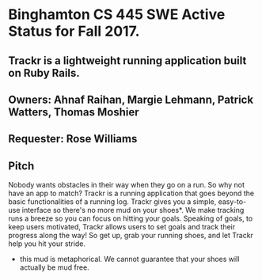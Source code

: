 # Binghamton CS 445 SWE Active Status for Fall 2017. 

## Trackr is a lightweight running application built on Ruby Rails.

## Owners: Ahnaf Raihan, Margie Lehmann, Patrick Watters, Thomas Moshier
## Requester: Rose Williams

## Pitch
Nobody wants obstacles in their way when they go on a run. So why not have an app to match?
Trackr is a running application that goes beyond the basic functionalities of a running log. 
Trackr gives you a simple, easy-to-use interface so there's no more mud on your shoes*. 
We make tracking runs a breeze so you can focus on hitting your goals. 
Speaking of goals, to keep users motivated, Trackr allows users to set goals and track their progress along the way! 
So get up, grab your running shoes, and let Trackr help you hit your stride.

* this mud is metaphorical. We cannot guarantee that your shoes will actually be mud free.
